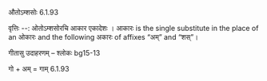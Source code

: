 

 औतोऽम्शसोः 6.1.93 


वृत्तिः --: ओतोऽम्शसोरचि आकार एकादेशः । आकारः is the single substitute in the place of an ओकारः and the following अकारः of affixes “अम्” and “शस्”। 


गीतासु उदाहरणम् – श्लोकः bg15-13 


गो + अम् = गाम् 6.1.93 


